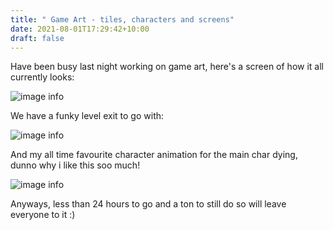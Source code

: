 ```yaml
---
title: " Game Art - tiles, characters and screens"
date: 2021-08-01T17:29:42+10:00
draft: false
---
```


Have been busy last night working on game art, here's a screen of how it all currently looks:

![image info](https://pygamesummerjam.devsintheshed.com/images/wd-game-screen-30-07-2021.png) 

We have a funky level exit to go with:

![image info](https://pygamesummerjam.devsintheshed.com/images/time_machine.gif) 

And my all time favourite character animation for the main char dying, dunno why i like this soo much!

![image info](https://pygamesummerjam.devsintheshed.com/images/death.gif) 

Anyways, less than 24 hours to go and a ton to still do so will leave everyone to it :)
